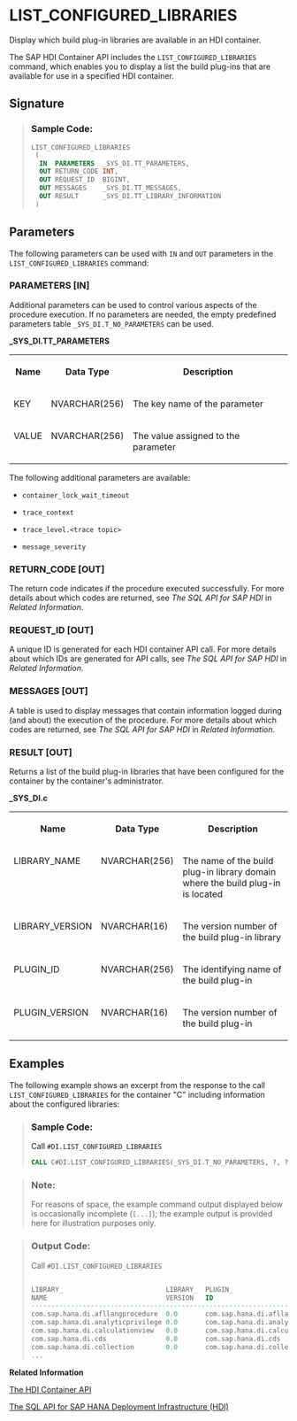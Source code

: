 <!-- loioc55fb25569fa4c019370632da3b46f74 -->

# LIST\_CONFIGURED\_LIBRARIES

Display which build plug-in libraries are available in an HDI container.



The SAP HDI Container API includes the `LIST_CONFIGURED_LIBRARIES` command, which enables you to display a list the build plug-ins that are available for use in a specified HDI container.



<a name="loioc55fb25569fa4c019370632da3b46f74__section_ylt_tjw_f2b"/>

## Signature

> ### Sample Code:  
> ```sql
> LIST_CONFIGURED_LIBRARIES
>  (
>   IN  PARAMETERS  _SYS_DI.TT_PARAMETERS,
>   OUT RETURN_CODE INT,
>   OUT REQUEST_ID  BIGINT,
>   OUT MESSAGES    _SYS_DI.TT_MESSAGES,
>   OUT RESULT      _SYS_DI.TT_LIBRARY_INFORMATION
>  )
> ```



<a name="loioc55fb25569fa4c019370632da3b46f74__section_gg2_zfw_f2b"/>

## Parameters

The following parameters can be used with `IN` and `OUT` parameters in the `LIST_CONFIGURED_LIBRARIES` command:



### PARAMETERS \[IN\]

Additional parameters can be used to control various aspects of the procedure execution. If no parameters are needed, the empty predefined parameters table `_SYS_DI.T_NO_PARAMETERS` can be used.

**\_SYS\_DI.TT\_PARAMETERS**


<table>
<tr>
<th valign="top">

Name



</th>
<th valign="top">

Data Type



</th>
<th valign="top">

Description



</th>
</tr>
<tr>
<td valign="top">

KEY



</td>
<td valign="top">

NVARCHAR\(256\)



</td>
<td valign="top">

The key name of the parameter



</td>
</tr>
<tr>
<td valign="top">

VALUE



</td>
<td valign="top">

NVARCHAR\(256\)



</td>
<td valign="top">

The value assigned to the parameter



</td>
</tr>
</table>

The following additional parameters are available:

-   `container_lock_wait_timeout`

-   `trace_context`

-   `trace_level.<trace topic>`

-   `message_severity`




### RETURN\_CODE \[OUT\]

The return code indicates if the procedure executed successfully. For more details about which codes are returned, see *The SQL API for SAP HDI* in *Related Information*.



### REQUEST\_ID \[OUT\]

A unique ID is generated for each HDI container API call. For more details about which IDs are generated for API calls, see *The SQL API for SAP HDI* in *Related Information*.



### MESSAGES \[OUT\]

A table is used to display messages that contain information logged during \(and about\) the execution of the procedure. For more details about which codes are returned, see *The SQL API for SAP HDI* in *Related Information*.



### RESULT \[OUT\]

Returns a list of the build plug-in libraries that have been configured for the container by the container's administrator.

**\_SYS\_DI.c**


<table>
<tr>
<th valign="top">

Name



</th>
<th valign="top">

Data Type



</th>
<th valign="top">

Description



</th>
</tr>
<tr>
<td valign="top">

LIBRARY\_NAME



</td>
<td valign="top">

NVARCHAR\(256\)



</td>
<td valign="top">

The name of the build plug-in library domain where the build plug-in is located



</td>
</tr>
<tr>
<td valign="top">

LIBRARY\_VERSION



</td>
<td valign="top">

NVARCHAR\(16\)



</td>
<td valign="top">

The version number of the build plug-in library



</td>
</tr>
<tr>
<td valign="top">

PLUGIN\_ID



</td>
<td valign="top">

NVARCHAR\(256\)



</td>
<td valign="top">

The identifying name of the build plug-in



</td>
</tr>
<tr>
<td valign="top">

PLUGIN\_VERSION



</td>
<td valign="top">

NVARCHAR\(16\)



</td>
<td valign="top">

The version number of the build plug-in



</td>
</tr>
</table>



<a name="loioc55fb25569fa4c019370632da3b46f74__section_ozt_kyj_dfb"/>

## Examples

The following example shows an excerpt from the response to the call `LIST_CONFIGURED_LIBRARIES` for the container "C" including information about the configured libraries:

> ### Sample Code:  
> Call `#DI.LIST_CONFIGURED_LIBRARIES`
> 
> ```sql
> CALL C#DI.LIST_CONFIGURED_LIBRARIES(_SYS_DI.T_NO_PARAMETERS, ?, ?, ?, ?);
> ```

> ### Note:  
> For reasons of space, the example command output displayed below is occasionally incomplete \(`[...]`\); the example output is provided here for illustration purposes only.

> ### Output Code:  
> Call `#DI.LIST_CONFIGURED_LIBRARIES` 
> 
> ```sql
> 
> LIBRARY_                          LIBRARY_  PLUGIN_                            PLUGIN_
> NAME                              VERSION   ID                                 VERSION
> ---------------------------------------------------------------------------------------
> com.sap.hana.di.afllangprocedure  0.0       com.sap.hana.di.afllangprocedure   2.0.30.0
> com.sap.hana.di.analyticprivilege 0.0       com.sap.hana.di.analyticprivilege  2.0.30.0
> com.sap.hana.di.calculationview   0.0       com.sap.hana.di.calculationview    2.0.30.0
> com.sap.hana.di.cds               0.0       com.sap.hana.di.cds                2.0.30.0
> com.sap.hana.di.collection        0.0       com.sap.hana.di.collection         2.0.30.0
> ...
> ```

**Related Information**  


[The HDI Container API](the-hdi-container-api-40ba784.md "Maintain HDI containers and container content using the HDI container API.")

[The SQL API for SAP HANA Deployment Infrastructure \(HDI\)](../the-sql-api-for-sap-hana-deployment-infrastructure-hdi-035dbbe.md "An SQL application programming interface (API) is available to help maintain the SAP HANA Deployment Infrastructure (HDI).")

